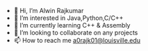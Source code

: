 - 👋 Hi, I’m Alwin Rajkumar
- 👀 I’m interested in Java,Python,C/C++
- 🌱 I’m currently learning C++ & Assembly
- 💞️ I’m looking to collaborate on any projects
- 📫 How to reach me a0rajk01@louisville.edu

<!---
alwnraj/alwnraj is a ✨ special ✨ repository because its `README.md` (this file) appears on your GitHub profile.
You can click the Preview link to take a look at your changes.
--->
